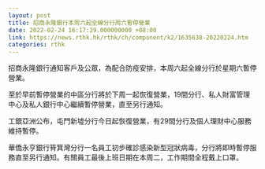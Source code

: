 ```yaml
---
layout: post
title: 招商永隆銀行本周六起全線分行周六暫停營業
date: 2022-02-24 16:17:29.000000000 +08:00
link: https://news.rthk.hk/rthk/ch/component/k2/1635638-20220224.htm
categories: rthk
---
```


招商永隆銀行通知客戶及公眾，為配合防疫安排，本周六起全線分行於星期六暫停營業。

至於早前暫停營業的中區分行將於下周一起恢復營業，19間分行、私人財富管理中心及私人銀行中心繼續暫停營業，直至另行通知。

工銀亞洲公布，屯門新墟分行今日起恢復營業，有29間分行及個人理財中心服務維持暫停。

華僑永亨銀行筲箕灣分行一名員工初步確診感染新型冠狀病毒，分行將即時暫停服務直至另行通知。有關員工最後上班日期在本周二，工作期間全程戴上口罩。
